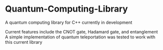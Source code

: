 # Quantum-Computing-Library
A quantum computing library for C++ currently in development

Current features include the CNOT gate, Hadamard gate, and entanglement
A simple implementation of quantum teleportation was tested to work with this current library
